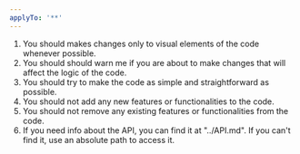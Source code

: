```yaml
---
applyTo: '**'
---
```


1. You should makes changes only to visual elements of the code whenever possible.
2. You should should warn me if you are about to make changes that will affect the logic of the code.
3. You should try to make the code as simple and straightforward as possible.
4. You should not add any new features or functionalities to the code.
5. You should not remove any existing features or functionalities from the code.
6. If you need info about the API, you can find it at "../API.md". If you can't find it, use an absolute path to access it.
